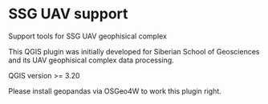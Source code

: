 # SSG UAV support

Support tools for SSG UAV geophisical complex

This QGIS plugin was initially developed for Siberian School of Geosciences and its UAV geophisical complex data processing.

QGIS version >= 3.20

Please install geopandas via OSGeo4W to work this plugin right.
